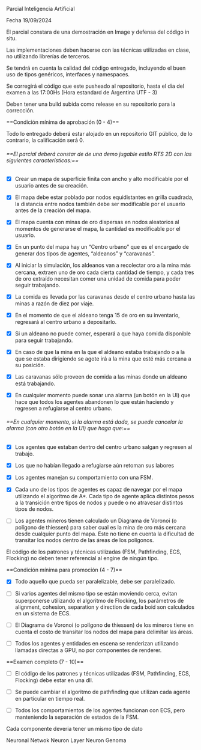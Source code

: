 Parcial Inteligencia Artificial

Fecha 19/09/2024

El parcial constara de una demostración en Image y defensa del código in situ.

Las implementaciones deben hacerse con las técnicas utilizadas en clase, no utilizando librerías de terceros.

Se tendrá en cuenta la calidad del código entregado, incluyendo el buen uso de tipos genéricos, interfaces y namespaces.

Se corregirá el código que este pusheado al repositorio, hasta el dia del examen a las 17:00Hs (Hora estandard de Argentina UTF - 3)

Deben tener una build subida como release en su repositorio para la corrección.



==Condición mínima de aprobación (0 - 4)==



Todo lo entregado deberá estar alojado en un repositorio GIT público, de lo contrario, la calificación será 0.


###### ==El parcial deberá constar de de una demo jugable estilo RTS 2D con las siguientes características:==
- [x] Crear un mapa de superficie finita con ancho y alto modificable por el usuario antes de su creación. 

- [x] El mapa debe estar poblado por nodos equidistantes en grilla cuadrada, la distancia entre nodos también debe ser modificable por el usuario antes de la creación del mapa.

- [x] El mapa cuenta con minas de oro dispersas en nodos aleatorios al momentos de generarse el mapa, la cantidad es modificable por el usuario.

- [x] En un punto del mapa hay un “Centro urbano” que es el encargado de generar dos tipos de agentes, “aldeanos” y “caravanas”. 

- [x] Al iniciar la simulación, los aldeanos van a recolectar oro a la mina más cercana, extraen uno de oro cada cierta cantidad de tiempo, y cada tres de oro extraído necesitan comer una unidad de comida para poder seguir trabajando.

- [x] La comida es llevada por las caravanas desde el centro urbano hasta las minas a razón de diez por viaje.

- [x] En el momento de que el aldeano tenga 15 de oro en su inventario, regresará al centro urbano a depositarlo.

- [x] Si un aldeano no puede comer, esperará a que haya comida disponible para seguir trabajando.

- [x] En caso de que la mina en la que el aldeano estaba trabajando o a la que se estaba dirigiendo se agote irá a la mina que esté más cercana a su posición.

- [x] Las caravanas sólo proveen de comida a las minas donde un aldeano está trabajando.

- [x] En cualquier momento puede sonar una alarma (un botón en la UI) que hace que todos los agentes abandonen lo que están haciendo y regresen a refugiarse al centro urbano.

###### ==En cualquier momento, si la alarma está dada, se puede cancelar la alarma (con otro botón en la UI) que haga que:==

- [x] Los agentes que estaban dentro del centro urbano salgan y regresen al trabajo.

- [x] Los que no habían llegado a refugiarse aún retoman sus labores


- [x] Los agentes manejan su comportamiento con una FSM.

- [x] Cada uno de los tipos de agentes es capaz de navegar por el mapa utilizando el algoritmo de A*. Cada tipo de agente aplica distintos pesos a la transición entre tipos de nodos y puede o no atravesar distintos tipos de nodos.

- [ ] Los agentes mineros tienen calculado un Diagrama de Voronoi (o polígono de thiessen) para saber cual es la mina de oro más cercana desde cualquier punto del mapa. Este no tiene en cuenta la dificultad de transitar los nodos dentro de las áreas de los polígonos.

El código de los patrones y técnicas utilizadas (FSM, Pathfinding, ECS, Flocking) no deben tener referencial al engine de ningún tipo.


==Condición mínima para promoción (4 - 7)==



- [x] Todo aquello que pueda ser paralelizable, debe ser paralelizado.

- [ ] Si varios agentes del mismo tipo se están moviendo cerca, evitan superponerse utilizando el algoritmo de Flocking, los parámetros de alignment, cohesion, separation y direction de cada boid son calculados en un sistema de ECS.

- [ ] El Diagrama de Voronoi (o polígono de thiessen) de los mineros tiene en cuenta el costo de transitar los nodos del mapa para delimitar las áreas.

- [ ] Todos los agentes y entidades en escena se renderizan utilizando llamadas directas a GPU, no por componentes de renderer.




==Examen completo (7 - 10)==



- [ ] El código de los patrones y técnicas utilizadas (FSM, Pathfinding, ECS, Flocking) debe estar en una dll.

- [ ] Se puede cambiar el algoritmo de pathfinding que utilizan cada agente en particular en tiempo real.

- [ ] Todos los comportamientos de los agentes funcionan con ECS, pero manteniendo la separación de estados de la FSM.





Cada componente deveria tener un mismo tipo de dato 

Neuronal Netwok 
Neuron Layer
Neuron
Genoma
